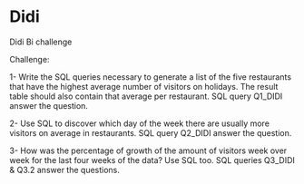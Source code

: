 # Didi
Didi Bi challenge

Challenge:

1- Write the SQL queries necessary to generate a list of the five restaurants that have the highest average number of visitors on holidays. The result table should also contain that average per restaurant. SQL query Q1_DIDI answer the question.

2- Use SQL to discover which day of the week there are usually more visitors on average in restaurants. SQL query Q2_DIDI answer the question.

3- How was the percentage of growth of the amount of visitors week over week for the last four weeks of the data? Use SQL too. SQL queries Q3_DIDI & Q3.2 answer the questions.
